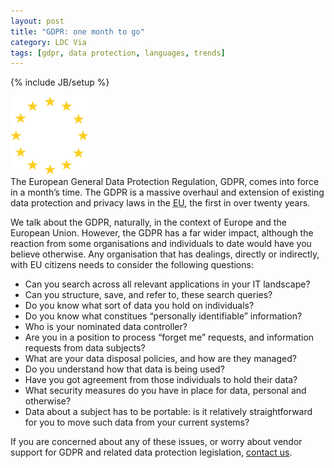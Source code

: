```yaml
---
layout: post
title: "GDPR: one month to go"
category: LDC Via
tags: [gdpr, data protection, languages, trends]
---
```


{% include JB/setup %}

<!-- banner panel #3262b5 -->

<div class="full-header eu-blue">
    <img src="/assets/img/blog/eu-logo.svg" alt="Header image: GDPR banner" title="GDPR banner" height="125px" width="125px" />
</div>
The European General Data Protection Regulation, GDPR, comes into force in a month’s time. The GDPR is a massive overhaul and extension of existing data protection and privacy laws in the <abbr title="European Union">EU</abbr>, the first in over twenty years.

We talk about the GDPR, naturally, in the context of Europe and the European Union. However, the GDPR has a far wider impact, although the reaction from some organisations and individuals to date would have you believe otherwise. Any organisation that has dealings, directly or indirectly, with EU citizens needs to consider the following questions:

* Can you search across all relevant applications in your IT landscape?
* Can you structure, save, and refer to, these search queries?
* Do you know what sort of data you hold on individuals?
* Do you know what constitues “personally identifiable” information?
* Who is your nominated data controller?
* Are you in a position to process “forget me” requests, and information requests from data subjects?
* What are your data disposal policies, and how are they managed?
* Do you understand how that data is being used?
* Have you got agreement from those individuals to hold their data?
* What security measures do you have in place for data, personal and otherwise?
* Data about a subject has to be portable: is it relatively straightforward for you to move such data from your current systems?

If you are concerned about any of these issues, or worry about vendor support for GDPR and related data protection legislation, <a href="mailto:info@ldcvia.com?subject=GDPR%20and%20LDC%20Via">contact us</a>.
